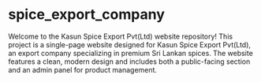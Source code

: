 # spice_export_company
Welcome to the Kasun Spice Export Pvt(Ltd) website repository! This project is a single-page website designed for Kasun Spice Export Pvt(Ltd), an export company specializing in premium Sri Lankan spices. The website features a clean, modern design and includes both a public-facing section and an admin panel for product management.
